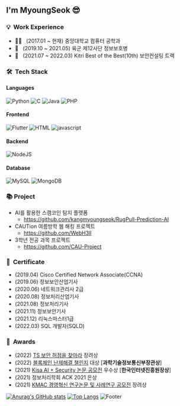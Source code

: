 <h2> I'm MyoungSeok 😎</h2>

<h3> 💡 &nbsp;Work Experience </h3>

- 👨‍🎓 &nbsp; (2017.01 ~ 현재) 중앙대학교 컴퓨터 공학과
- 💂 &nbsp; (2019.10 ~ 2021.05) 육군 제12사단 정보보호병
- 🤵 &nbsp; (2021.07 ~ 2022.03) Kitri Best of the Best(10th) 보안컨설팅 트랙

<h3> 🛠 &nbsp;Tech Stack</h3>


#### Languages

  ![Python](https://img.shields.io/badge/Python-3776AB.svg?&style=for-the-badge&logo=Python&logoColor=white)
  ![C](https://img.shields.io/badge/C-A8B9CC?style=for-the-badge&logo=C&logoColor=white)
  ![Java](https://img.shields.io/badge/-Java-919ec5?style=for-the-badge&logo=java&logoColor=white)
  ![PHP](https://img.shields.io/badge/PHP-777BB4?style=for-the-badge&logo=php&logoColor=white)
  
#### Frontend
  ![Flutter](https://img.shields.io/badge/Flutter-02569B.svg?&style=for-the-badge&logo=Flutter&logoColor=white)
  ![HTML](https://img.shields.io/badge/HTML5-E34F26?style=for-the-badge&logo=html5&logoColor=white)
  ![javascript](https://img.shields.io/badge/JavaScript-F7DF1E?style=for-the-badge&logo=javascript&logoColor=black)

#### Backend
  ![NodeJS](https://img.shields.io/badge/Node.js-339933?style=for-the-badge&logo=Node.js&logoColor=white)

#### Database
  ![MySQL](https://img.shields.io/badge/MySQL-4479A1?style=for-the-badge&logo=MySQL&logoColor=white)
  ![MongoDB](https://img.shields.io/badge/MongoDB-47A248?style=for-the-badge&logo=MongoDB&logoColor=white)
  

<h3> 📚 Project </h3>

- AI를 활용한 스캠코인 탐지 플랫폼
  - https://github.com/kangmyoungseok/RugPull-Prediction-AI
- CAUTion 여름방학 웹 해킹 프로젝트
  - https://github.com/WebH3ll
- 3학년 전공 과목 프로젝트 
  - https://github.com/CAU-Project


<h3> 📜 &nbsp;Certificate</h3>

- (2019.04) Cisco Certified Network Associate(CCNA)<br>
- (2019.06) 정보보안산업기사<br>
- (2020.06) 네트워크관리사 2급<br>
- (2020.08) 정보처리산업기사<br>
- (2021.08) 정보처리기사<br>
- (2021.11) 정보보안기사<br>
- (2021.12) 리눅스마스터1급<br>
- (2022.03) SQL 개발자(SQLD)<br>

<h3> 🏅 &nbsp;Awards</h3>

- (2022) [TS 보안 허점을 찾아라](https://user-images.githubusercontent.com/33647663/209083065-423ed0f1-354b-469d-885f-a4d84b7ff130.png) 장려상
- (2022) [블록체인 난제해결 챌린지](https://user-images.githubusercontent.com/33647663/209082953-3ca9635b-579e-4068-99a0-3bdc443b4a40.png) 대상 [**과학기술정보통신부장관상**]
- (2021) [Kisa AI + Security 논문 공모전](https://user-images.githubusercontent.com/33647663/209083156-4cc17040-7d50-47c0-9c61-c34960423cff.png) 우수상 [**한국인터넷진흥원장상**]
- (2021) 정보처리학회 ACK 2021 은상 
- (2021) [KMAC 경영혁신 연구논문 및 사례연구 공모전](https://user-images.githubusercontent.com/33647663/209083366-331f9e36-fc52-4f21-b8bb-e37b55029996.png) 장려상

 [![Anurag's GitHub stats](https://github-readme-stats.vercel.app/api?username=kangmyoungseok)](https://github.com/kangmyoungseok/github-readme-stats)        [![Top Langs](https://github-readme-stats.vercel.app/api/top-langs/?username=kangmyoungseok)](https://github.com/kangmyoungseok/github-readme-stats)
 ![Footer](https://capsule-render.vercel.app/api?type=waving&color=75BDE0&height=150&section=footer)
